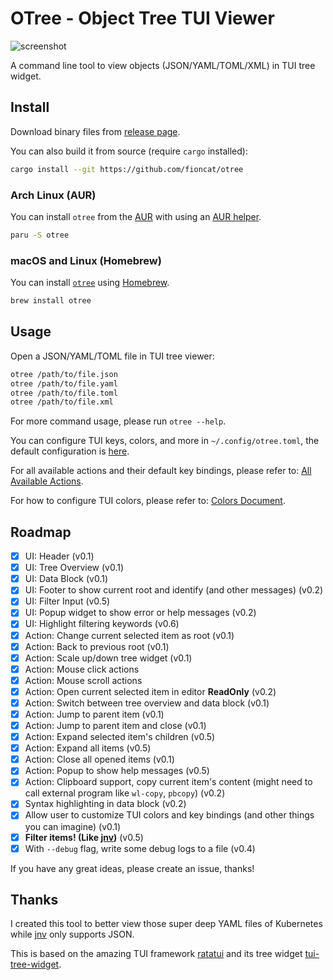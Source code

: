 # OTree - Object Tree TUI Viewer

![screenshot](assets/screenshot.png)

A command line tool to view objects (JSON/YAML/TOML/XML) in TUI tree widget.

## Install

Download binary files from [release page](https://github.com/fioncat/otree/releases).

You can also build it from source (require `cargo` installed):

```bash
cargo install --git https://github.com/fioncat/otree
```

### Arch Linux (AUR)

You can install `otree` from the [AUR](https://aur.archlinux.org/packages/otree) with using an [AUR helper](https://wiki.archlinux.org/title/AUR_helpers).

```bash
paru -S otree
```

### macOS and Linux (Homebrew)

You can install [`otree`](https://formulae.brew.sh/formula/otree) using [Homebrew](https://brew.sh).

```bash
brew install otree
```

## Usage

Open a JSON/YAML/TOML file in TUI tree viewer:

```bash
otree /path/to/file.json
otree /path/to/file.yaml
otree /path/to/file.toml
otree /path/to/file.xml
```

For more command usage, please run `otree --help`.

You can configure TUI keys, colors, and more in `~/.config/otree.toml`, the default configuration is [here](config/default.toml).

For all available actions and their default key bindings, please refer to: [All Available Actions](docs/actions.md).

For how to configure TUI colors, please refer to: [Colors Document](docs/colors.md).

## Roadmap

- [x] UI: Header (v0.1)
- [x] UI: Tree Overview (v0.1)
- [x] UI: Data Block (v0.1)
- [x] UI: Footer to show current root and identify (and other messages) (v0.2)
- [x] UI: Filter Input (v0.5)
- [x] UI: Popup widget to show error or help messages (v0.2)
- [x] UI: Highlight filtering keywords (v0.6)
- [x] Action: Change current selected item as root (v0.1)
- [x] Action: Back to previous root (v0.1)
- [x] Action: Scale up/down tree widget (v0.1)
- [x] Action: Mouse click actions
- [x] Action: Mouse scroll actions
- [x] Action: Open current selected item in editor **ReadOnly** (v0.2)
- [x] Action: Switch between tree overview and data block (v0.1)
- [x] Action: Jump to parent item (v0.1)
- [x] Action: Jump to parent item and close (v0.1)
- [x] Action: Expand selected item's children (v0.5)
- [x] Action: Expand all items (v0.5)
- [x] Action: Close all opened items (v0.1)
- [x] Action: Popup to show help messages (v0.5)
- [x] Action: Clipboard support, copy current item's content (might need to call external program like `wl-copy`, `pbcopy`) (v0.2)
- [x] Syntax highlighting in data block (v0.2)
- [x] Allow user to customize TUI colors and key bindings (and other things you can imagine) (v0.1)
- [x] **Filter items! (Like [jnv](https://github.com/ynqa/jnv))** (v0.5)
- [x] With `--debug` flag, write some debug logs to a file (v0.4)

If you have any great ideas, please create an issue, thanks!

## Thanks

I created this tool to better view those super deep YAML files of Kubernetes while [jnv](https://github.com/ynqa/jnv) only supports JSON.

This is based on the amazing TUI framework [ratatui](https://github.com/ratatui-org/ratatui) and its tree widget [tui-tree-widget](https://github.com/EdJoPaTo/tui-rs-tree-widget.git).
